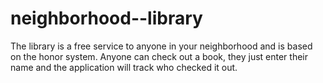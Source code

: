 # neighborhood--library
The library is a free service to anyone in your neighborhood and is based on the honor system. Anyone can check out a book, they just enter their name and the application will track who checked it out.
